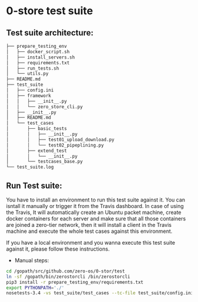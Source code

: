 # 0-store test suite

## Test suite architecture:
```bash
├── prepare_testing_env
│   ├── docker_script.sh
│   ├── install_servers.sh
│   ├── requirements.txt
│   ├── run_tests.sh
│   └── utils.py
├── README.md
├── test_suite
│   ├── config.ini
│   ├── framework
│   │   ├── __init__.py
│   │   └── zero_store_cli.py
│   ├── __init__.py
│   ├── README.md
│   └── test_cases
│       ├── basic_tests
│       │   ├── __init__.py
│       │   ├── test01_upload_download.py
│       │   └── test02_pipeplining.py
│       ├── extend_test
│       │   └── __init__.py
│       └── testcases_base.py
└── test_suite.log
```

## Run Test suite:

You have to install an environment to run this test suite against it. You can isntall it manually or trigger it from the Travis dashboard. In case of using the Travis, It will automatically create an Ubuntu packet machine, create docker containers for each server and make sure that all those containers are joined a zero-tier network, then it will install a client in the Travis machine and execute the whole test cases against this environment.

If you have a local environment and you wanna execute this test suite against it, please follow these instructions.

- Manual steps:

```bash
cd /gopath/src/github.com/zero-os/0-stor/test
ln -sf /gopath/bin/zerostorcli /bin/zerostorcli
pip3 install -r prepare_testing_env/requirements.txt
export PYTHONPATH='./'
nosetests-3.4 -vs test_suite/test_cases --tc-file test_suite/config.ini
```
